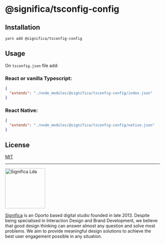# @significa/tsconfig-config

## Installation

`yarn add @significa/tsconfig-config`

## Usage

On `tsconfig.json` file add:

### React or vanilla Typescript:

```json
{
  "extends": "./node_modules/@significa/tsconfig-config/index.json"
}
```

### React Native:

```json
{
  "extends": "./node_modules/@significa/tsconfig-config/native.json"
}
```

## License

[MIT](https://github.com/Significa/react-snuggle/blob/master/LICENSE)

---

<img width="130" alt="Significa Lda" src="https://user-images.githubusercontent.com/4838076/38634265-6545f090-3d98-11e8-8869-c5e477648fdf.png">

[Significa](https://significa.pt/) is an Oporto based digital studio founded in late 2013. Despite being specialised in Interaction Design and Brand Development, we believe that good design thinking can answer almost any question and solve most problems. We aim to provide meaningful design solutions to achieve the best user engagement possible in any situation.
